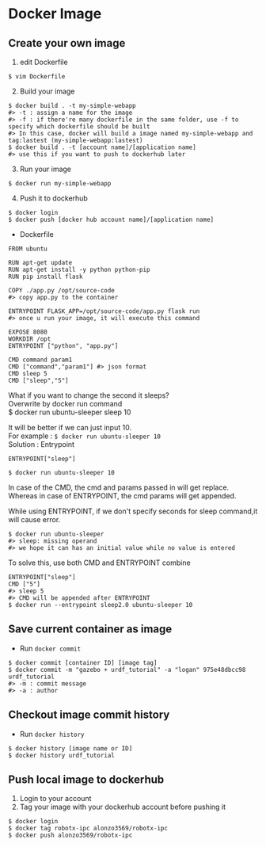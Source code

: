 # Docker Image

## Create your own image

1. edit Dockerfile
```console
$ vim Dockerfile
```

2. Build your image
```console
$ docker build . -t my-simple-webapp 
#> -t : assign a name for the image
#> -f : if there're many dockerfile in the same folder, use -f to specify which dockerfile should be built
#> In this case, docker will build a image named my-simple-webapp and tag:lastest (my-simple-webapp:lastest)
$ docker build . -t [account name]/[application name]
#> use this if you want to push to dockerhub later
```

3. Run your image
```console
$ docker run my-simple-webapp
```

4. Push it to dockerhub
```console
$ docker login
$ docker push [docker hub account name]/[application name]
```

* Dockerfile
```console
FROM ubuntu

RUN apt-get update
RUN apt-get install -y python python-pip
RUN pip install flask

COPY ./app.py /opt/source-code  
#> copy app.py to the container

ENTRYPOINT FLASK_APP=/opt/source-code/app.py flask run 
#> once u run your image, it will execute this command
```
```console
EXPOSE 8080
WORKDIR /opt
ENTRYPOINT ["python", "app.py"]

CMD command param1
CMD ["command","param1"] #> json format
CMD sleep 5
CMD ["sleep","5"]
```

What if you want to change the second it sleeps?  
Overwrite by docker run command  
$ docker run ubuntu-sleeper sleep 10  

It will be better if we can just input 10.  
For example : `$ docker run ubuntu-sleeper 10`  
Solution : Entrypoint  
```console
ENTRYPOINT["sleep"]  

$ docker run ubuntu-sleeper 10  
```
In case of the CMD, the cmd and params passed in will get replace.  
Whereas in case of ENTRYPOINT, the cmd params will get appended.  

While using ENTRYPOINT, if we don't specify seconds for sleep command,it will cause error.  
```console
$ docker run ubuntu-sleeper  
#> sleep: missing operand  
#> we hope it can has an initial value while no value is entered  
```
To solve this, use both CMD and ENTRYPOINT combine  
```console
ENTRYPOINT["sleep"]
CMD ["5"]
#> sleep 5
#> CMD will be appended after ENTRYPOINT
$ docker run --entrypoint sleep2.0 ubuntu-sleeper 10
```



## Save current container as image
* Run `docker commit`
```console
$ docker commit [container ID] [image tag]
$ docker commit -m "gazebo + urdf_tutorial" -a "logan" 975e48dbcc98 urdf_tutorial
#> -m : commit message
#> -a : author
```

## Checkout image commit history
* Run `docker history`
```console
$ docker history [image name or ID]
$ docker history urdf_tutorial
```
## Push local image to dockerhub
1. Login to your account
2. Tag your image with your dockerhub account before pushing it 
```console
$ docker login
$ docker tag robotx-ipc alonzo3569/robotx-ipc
$ docker push alonzo3569/robotx-ipc
```
